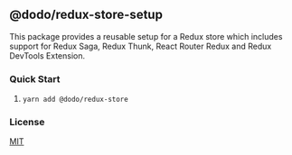 ## @dodo/redux-store-setup
This package provides a reusable setup for a Redux store which includes support for Redux Saga, Redux Thunk, React Router Redux and Redux DevTools Extension.

### Quick Start
1. `yarn add @dodo/redux-store`

### License
[MIT](LICENSE)
